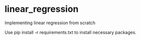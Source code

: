 # linear_regression
Implementing linear regression from scratch

Use pip install -r requirements.txt to install necessary packages.
